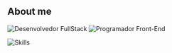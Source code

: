 ## About me  

<p align="left">
  <img src="https://img.shields.io/badge/Desenvolvedor%20FullStack-000000?style=for-the-badge&logoColor=white" alt="Desenvolvedor FullStack">
  <img src="https://img.shields.io/badge/Programador%20Front--End-000000?style=for-the-badge&logoColor=white" alt="Programador Front-End">
</p>

<p align="left">
  <img src="https://skillicons.dev/icons?i=php,java,mysql" alt="Skills">
</p>  
